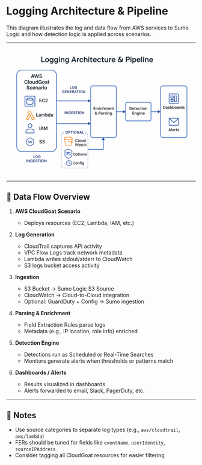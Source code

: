 # Logging Architecture & Pipeline

This diagram illustrates the log and data flow from AWS services to Sumo Logic and how detection logic is applied across scenarios.

---

![Logging Architecture](../assets/diagrams/logging_architecture.png)

---

## 🔄 Data Flow Overview

1. **AWS CloudGoat Scenario**
   - Deploys resources (EC2, Lambda, IAM, etc.)

2. **Log Generation**
   - CloudTrail captures API activity
   - VPC Flow Logs track network metadata
   - Lambda writes stdout/stderr to CloudWatch
   - S3 logs bucket access activity

3. **Ingestion**
   - S3 Bucket → Sumo Logic S3 Source
   - CloudWatch → Cloud-to-Cloud integration
   - Optional: GuardDuty + Config → Sumo ingestion

4. **Parsing & Enrichment**
   - Field Extraction Rules parse logs
   - Metadata (e.g., IP location, role info) enriched

5. **Detection Engine**
   - Detections run as Scheduled or Real-Time Searches
   - Monitors generate alerts when thresholds or patterns match

6. **Dashboards / Alerts**
   - Results visualized in dashboards
   - Alerts forwarded to email, Slack, PagerDuty, etc.

---

## 📌 Notes

- Use source categories to separate log types (e.g., `aws/cloudtrail`, `aws/lambda`)
- FERs should be tuned for fields like `eventName`, `userIdentity`, `sourceIPAddress`
- Consider tagging all CloudGoat resources for easier filtering
